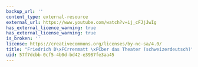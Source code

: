 ```yaml
---
backup_url: ''
content_type: external-resource
external_url: https://www.youtube.com/watch?v=ij_cFJjJwIg
has_external_licence_warning: true
has_external_license_warning: true
is_broken: ''
license: https://creativecommons.org/licenses/by-nc-sa/4.0/
title: "Friedrich D\xFCrrenmatt \xFCber das Theater (schweizerdeutsch)"
uid: 57f7dcbb-0cf5-4b0d-bd42-e3987fe3aa45
---
```

